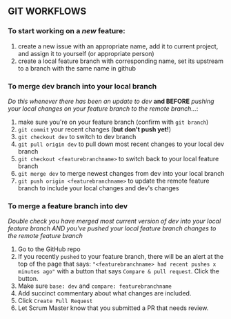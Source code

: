 ## **GIT WORKFLOWS**  
### To start working on a *new* feature:  
1. create a new issue with an appropriate name,  add it to current project, and assign it to yourself (or appropriate person)  
2. create a local feature branch with corresponding name, set its upstream to a branch with the same name in github  

### **To merge dev branch into your local branch**  
*Do this whenever there has been an update to dev* **and BEFORE** *pushing your local changes on your feature branch to the remote branch...*:  
1. make sure you're on your feature branch (confirm with `git branch`)
2. `git commit` your recent changes (**but don't push yet!**)
3. `git checkout dev` to switch to dev branch
4. `git pull origin dev` to pull down most recent changes to your local dev branch
5. `git checkout <featurebranchname>` to switch back to your local feature branch
6. `git merge dev` to merge newest changes from dev into your local branch
7. `git push origin <featurebranchname>` to update the remote feature branch to include your local changes and dev's changes

### **To merge a feature branch into dev**  
*Double check you have merged most current version of dev into your local feature branch *AND* you've pushed your local feature branch changes to the remote feature branch*
1. Go to the GitHub repo
2. If you recently `pushed` to your feature branch, there will be an alert at the top of the page that says: `"<featurebranchname> had recent pushes x minutes ago"` with a button that says `Compare & pull request`. Click the button.
3. Make sure `base: dev` and `compare: featurebranchname`
4. Add succinct commentary about what changes are included.
5. Click `Create Pull Request`
6. Let Scrum Master know that you submitted a PR that needs review.  
